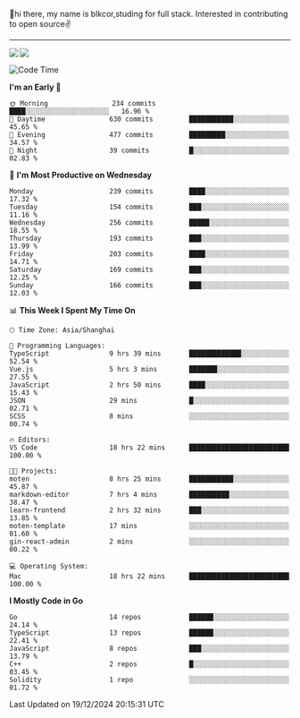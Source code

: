 👋hi there, my name is blkcor,studing for full stack.
Interested in contributing to open source✌️

<hr/>

![](https://github-readme-stats.vercel.app/api?username=blkcor)
<a href="https://github.com/blkcor/github-readme-stats">
    <img align="left" src="https://github-readme-stats.vercel.app/api/top-langs/?username=blkcor&hide=jupyter%20notebook,shaderlab,tex,c%23&langs_count=9" />
</a>


<!--START_SECTION:waka-->
![Code Time](http://img.shields.io/badge/Code%20Time-1%2C502%20hrs%203%20mins-blue)

**I'm an Early 🐤** 

```text
🌞 Morning                234 commits         ████░░░░░░░░░░░░░░░░░░░░░   16.96 % 
🌆 Daytime                630 commits         ███████████░░░░░░░░░░░░░░   45.65 % 
🌃 Evening                477 commits         █████████░░░░░░░░░░░░░░░░   34.57 % 
🌙 Night                  39 commits          █░░░░░░░░░░░░░░░░░░░░░░░░   02.83 % 
```
📅 **I'm Most Productive on Wednesday** 

```text
Monday                   239 commits         ████░░░░░░░░░░░░░░░░░░░░░   17.32 % 
Tuesday                  154 commits         ███░░░░░░░░░░░░░░░░░░░░░░   11.16 % 
Wednesday                256 commits         █████░░░░░░░░░░░░░░░░░░░░   18.55 % 
Thursday                 193 commits         ███░░░░░░░░░░░░░░░░░░░░░░   13.99 % 
Friday                   203 commits         ████░░░░░░░░░░░░░░░░░░░░░   14.71 % 
Saturday                 169 commits         ███░░░░░░░░░░░░░░░░░░░░░░   12.25 % 
Sunday                   166 commits         ███░░░░░░░░░░░░░░░░░░░░░░   12.03 % 
```


📊 **This Week I Spent My Time On** 

```text
🕑︎ Time Zone: Asia/Shanghai

💬 Programming Languages: 
TypeScript               9 hrs 39 mins       █████████████░░░░░░░░░░░░   52.54 % 
Vue.js                   5 hrs 3 mins        ███████░░░░░░░░░░░░░░░░░░   27.55 % 
JavaScript               2 hrs 50 mins       ████░░░░░░░░░░░░░░░░░░░░░   15.43 % 
JSON                     29 mins             █░░░░░░░░░░░░░░░░░░░░░░░░   02.71 % 
SCSS                     8 mins              ░░░░░░░░░░░░░░░░░░░░░░░░░   00.74 % 

🔥 Editors: 
VS Code                  18 hrs 22 mins      █████████████████████████   100.00 % 

🐱‍💻 Projects: 
moten                    8 hrs 25 mins       ███████████░░░░░░░░░░░░░░   45.87 % 
markdown-editor          7 hrs 4 mins        ██████████░░░░░░░░░░░░░░░   38.47 % 
learn-frontend           2 hrs 32 mins       ███░░░░░░░░░░░░░░░░░░░░░░   13.85 % 
moten-template           17 mins             ░░░░░░░░░░░░░░░░░░░░░░░░░   01.60 % 
gin-react-admin          2 mins              ░░░░░░░░░░░░░░░░░░░░░░░░░   00.22 % 

💻 Operating System: 
Mac                      18 hrs 22 mins      █████████████████████████   100.00 % 
```

**I Mostly Code in Go** 

```text
Go                       14 repos            ██████░░░░░░░░░░░░░░░░░░░   24.14 % 
TypeScript               13 repos            ██████░░░░░░░░░░░░░░░░░░░   22.41 % 
JavaScript               8 repos             ███░░░░░░░░░░░░░░░░░░░░░░   13.79 % 
C++                      2 repos             █░░░░░░░░░░░░░░░░░░░░░░░░   03.45 % 
Solidity                 1 repo              ░░░░░░░░░░░░░░░░░░░░░░░░░   01.72 % 
```




 Last Updated on 19/12/2024 20:15:31 UTC
<!--END_SECTION:waka-->


